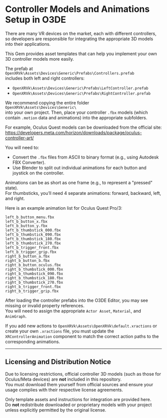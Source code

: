 # Controller Models and Animations Setup in O3DE

There are many VR devices on the market, each with different controllers, so developers are responsible for integrating the appropriate 3D models into their applications.

This Gem provides asset templates that can help you implement your own 3D controller models more easily.

The prefab at  
`OpenXRVk\Assets\Devices\Generic\Prefabs\Controllers.prefab`  
includes both left and right controllers:  
- `OpenXRVk\Assets\Devices\Generic\Prefabs\LeftController.prefab`  
- `OpenXRVk\Assets\Devices\Generic\Prefabs\RightController.prefab`

We recommend copying the entire folder  
`OpenXRVk\Assets\Devices\Generic\`  
into your own project. Then, place your controller `.fbx` models (which contain `.motion` data and animations) into the appropriate subfolders.

For example, Oculus Quest models can be downloaded from the official site:  
https://developers.meta.com/horizon/downloads/package/oculus-controller-art/

You will need to:
- Convert the `.fbx` files from ASCII to binary format (e.g., using Autodesk FBX Converter).
- Use Blender to split out individual animations for each button and joystick on the controller.

Animations can be as short as one frame (e.g., to represent a "pressed" state).  
For thumbsticks, you’ll need 4 separate animations: forward, backward, left, and right.

Here is an example animation list for Oculus Quest Pro/3:

```
left_b_button_menu.fbx  
left_b_button_x.fbx  
left_b_button_y.fbx  
left_b_thumbstick_000.fbx  
left_b_thumbstick_090.fbx  
left_b_thumbstick_180.fbx  
left_b_thumbstick_270.fbx  
left_b_trigger_front.fbx  
left_b_trigger_grip.fbx  
right_b_button_a.fbx  
right_b_button_b.fbx  
right_b_button_oculus.fbx  
right_b_thumbstick_000.fbx  
right_b_thumbstick_090.fbx  
right_b_thumbstick_180.fbx  
right_b_thumbstick_270.fbx  
right_b_trigger_front.fbx  
right_b_trigger_grip.fbx  
```

After loading the controller prefabs into the O3DE Editor, you may see missing or invalid property references.  
You will need to assign the appropriate `Actor Asset`, `Material`, and `AnimGraph`.

If you add new actions to `OpenXRVk\Assets\OpenXRVk\default.xractions` or create your own `.xractions` file, you must update the `XRControllerAnimation` component to match the correct action paths to the corresponding animations.

---

## Licensing and Distribution Notice

Due to licensing restrictions, official controller 3D models (such as those for Oculus/Meta devices) are **not** included in this repository.  
You must download them yourself from official sources and ensure your usage complies with their respective license agreements.

Only template assets and instructions for integration are provided here.  
Do **not** redistribute downloaded or proprietary models with your project unless explicitly permitted by the original license.